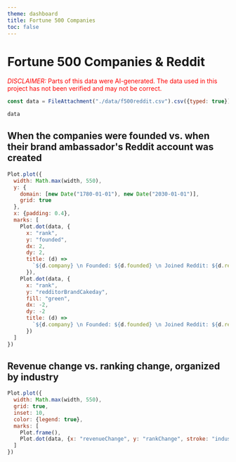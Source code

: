 ```yaml
---
theme: dashboard
title: Fortune 500 Companies
toc: false
---
```

<script src="https://d3js.org/d3.v4.js"></script>
      
# Fortune 500 Companies & Reddit
<span style="color: red;"><span style="text-transform: uppercase; font-style:italic">Disclaimer:</span> Parts of this data were AI-generated. The data used in this project has not been verified and may not be correct.</span>

```js
const data = FileAttachment("./data/f500reddit.csv").csv({typed: true});

```

```js
data
```

## When the companies were founded vs. when their brand ambassador's Reddit account was created
```js
Plot.plot({
  width: Math.max(width, 550),
  y: {
    domain: [new Date("1780-01-01"), new Date("2030-01-01")],
    grid: true
  },
  x: {padding: 0.4},
  marks: [
    Plot.dot(data, {
      x: "rank",
      y: "founded",
      dx: 2,
      dy: 2,
      title: (d) =>
        `${d.company} \n Founded: ${d.founded} \n Joined Reddit: ${d.redditorBrandCakeday}`
      }),
    Plot.dot(data, {
      x: "rank",
      y: "redditorBrandCakeday",
      fill: "green",
      dx: -2,
      dy: -2
      title: (d) =>
        `${d.company} \n Founded: ${d.founded} \n Joined Reddit: ${d.redditorBrandCakeday}`
      })
  ]
})
```

## Revenue change vs. ranking change, organized by industry

```js
Plot.plot({
  width: Math.max(width, 550),
  grid: true,
  inset: 10,
  color: {legend: true},
  marks: [
    Plot.frame(),
    Plot.dot(data, {x: "revenueChange", y: "rankChange", stroke: "industry"})
  ]
})
```

